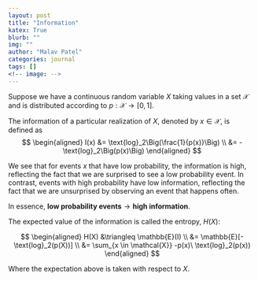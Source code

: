 ```yaml
---
layout: post
title: "Information"
katex: True
blurb: ""
img: ""
author: "Malav Patel"
categories: journal
tags: []
<!-- image: -->
---
```


Suppose we have a continuous random variable $X$ taking values in a set $\mathcal{X}$ and is distributed according to $p : \mathcal{X} \to [0, 1]$.

The information of a particular realization of $X$, denoted by $x \in \mathcal{X}$, is defined as
$$
\begin{aligned}
I(x) &= \text{log}_2\Big(\frac{1}{p(x)}\Big) \\
     &= -\text{log}_2\Big(p(x)\Big)
\end{aligned}
$$

We see that for events $x$ that have low probability, the information is high, reflecting the fact that we are surprised to see a low probability event. In contrast, events with high probability have low information, reflecting the fact that we are unsurprised by observing an event that happens often. 

In essence, $\textbf{low probability events} \to \textbf{high information}.$

The expected value of the information is called the entropy, $H(X)$:

$$
\begin{aligned}
H(X) &\triangleq \mathbb{E}(I) \\ 
&= \mathbb{E}[-\text{log}_2(p(X))] \\
&= \sum_{x \in \mathcal{X}} -p(x)\ \text{log}_2(p(x))
\end{aligned}
$$

Where the expectation above is taken with respect to $X$.